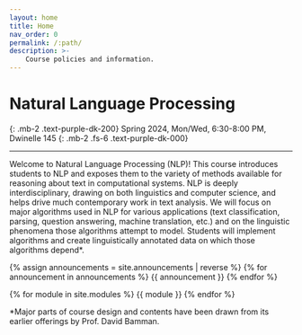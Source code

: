 ```yaml
---
layout: home
title: Home
nav_order: 0
permalink: /:path/
description: >-
    Course policies and information.
---
```


# Natural Language Processing 
{: .mb-2 .text-purple-dk-200}
Spring 2024, Mon/Wed, 6:30-8:00 PM, Dwinelle 145
{: .mb-2 .fs-6 .text-purple-dk-000}


---
Welcome to Natural Language Processing (NLP)!
This course introduces students to NLP and exposes them to the variety of methods available for reasoning about text in computational systems. NLP is deeply interdisciplinary, drawing on both linguistics and computer science, and helps drive much contemporary work in text analysis. We will focus on major algorithms used in NLP for various applications (text classification, parsing, question answering, machine translation, etc.) and on the linguistic phenomena those algorithms attempt to model. Students will implement algorithms and create linguistically annotated data on which those algorithms depend*.

{% assign announcements = site.announcements | reverse %}
{% for announcement in announcements %}
{{ announcement }}
{% endfor %}

{% for module in site.modules %}
{{ module }}
{% endfor %}

*Major parts of course design and contents have been drawn from its earlier offerings by Prof. David Bamman. 